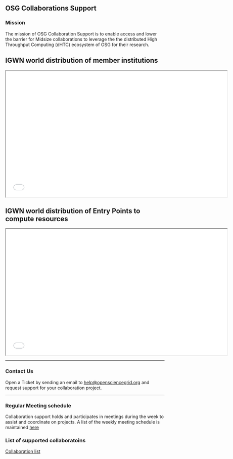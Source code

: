 ## OSG Collaborations Support


### Mission

The mission of OSG Collaboration Support is to enable access and lower the barrier for Midsize collaborations to leverage the
the distributed High Throughput Computing (dHTC) ecosystem of OSG for their research.

## IGWN world distribution of member institutions

<iframe src="igwn-institutes.html" height="400" width="700"></iframe>

## IGWN world distribution of Entry Points to compute resources

<iframe src="igwn-pool.html" height="400" width="700"></iframe>

***

### Contact Us

Open a Ticket by sending an email to help@opensciencegrid.org and request support for your collaboration project.

***

### Regular Meeting schedule

Collaboration support holds and participates in meetings during the week to assist and coordinate on projects. A list of the weekly meeting schedule is maintained [here](misc/meeting-schedule.md)

### List of supported collaboratoins

[Collaboration list](projects/project-list.md)


